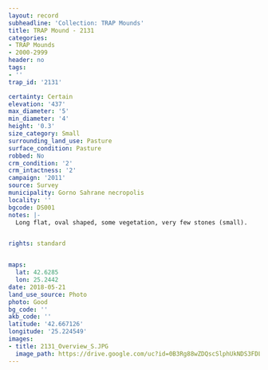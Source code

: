 ```yaml
---
layout: record
subheadline: 'Collection: TRAP Mounds'
title: TRAP Mound - 2131
categories:
- TRAP Mounds
- 2000-2999
header: no
tags:
- ''
trap_id: '2131'

certainty: Certain
elevation: '437'
max_diameter: '5'
min_diameter: '4'
height: '0.3'
size_category: Small
surrounding_land_use: Pasture
surface_condition: Pasture
robbed: No
crm_condition: '2'
crm_intactness: '2'
campaign: '2011'
source: Survey
municipality: Gorno Sahrane necropolis
locality: ''
bgcode: DS001
notes: |-
  Long flat, oval shaped, some vegetation, very few stones (small).


rights: standard


maps:
  lat: 42.6285
  lon: 25.2442
date: 2018-05-21
land_use_source: Photo
photo: Good
bg_code: ''
akb_code: ''
latitude: '42.667126'
longitude: '25.224549'
images:
- title: 2131_Overview_S.JPG
  image_path: https://drive.google.com/uc?id=0B3Rg88wZDQscSlphUkNDS3FDLVU
---
```

